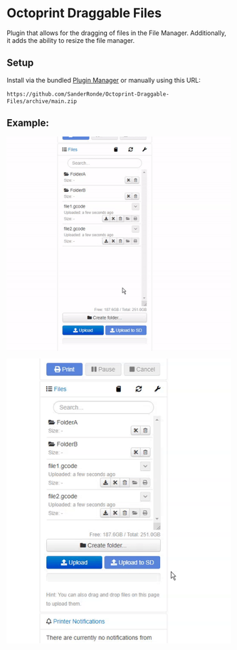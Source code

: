 # Octoprint Draggable Files

Plugin that allows for the dragging of files in the File Manager. Additionally, it adds the ability to resize the file manager.

## Setup

Install via the bundled [Plugin Manager](https://docs.octoprint.org/en/master/bundledplugins/pluginmanager.html)
or manually using this URL:

    https://github.com/SanderRonde/Octoprint-Draggable-Files/archive/main.zip

## Example:

![Dragging files or folders](./extras/dragging.gif)

![Resizing the file manager](./extras/resizing.gif)
